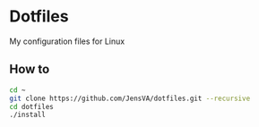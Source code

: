 # Dotfiles

My configuration files for Linux

## How to

```bash
cd ~
git clone https://github.com/JensVA/dotfiles.git --recursive
cd dotfiles
./install
```

